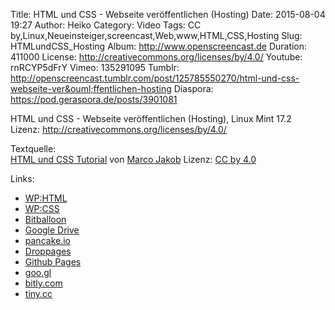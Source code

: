 Title: HTML und CSS - Webseite veröffentlichen (Hosting)
Date: 2015-08-04 19:27
Author: Heiko
Category: Video
Tags: CC by,Linux,Neueinsteiger,screencast,Web,www,HTML,CSS,Hosting
Slug: HTMLundCSS_Hosting
Album: http://www.openscreencast.de
Duration: 411000
License: http://creativecommons.org/licenses/by/4.0/
Youtube: rnRCYP5dFrY
Vimeo: 135291095
Tumblr: http://openscreencast.tumblr.com/post/125785550270/html-und-css-webseite-ver&ouml;ffentlichen-hosting
Diaspora: https://pod.geraspora.de/posts/3901081

HTML und CSS - Webseite veröffentlichen (Hosting), Linux Mint 17.2  
Lizenz: <http://creativecommons.org/licenses/by/4.0/>  
  
Textquelle:  
[HTML und CSS Tutorial](http://code.makery.ch/library/html-css/de/) von [Marco
Jakob](http://code.makery.ch/about/) Lizenz: [CC by
4.0](http://creativecommons.org/licenses/by/4.0/)

Links:

  * [WP:HTML](http://de.wikipedia.org/wiki/Hypertext_Markup_Language "Link zu wikipedia.org" )
  * [WP:CSS](http://de.wikipedia.org/wiki/Cascading_Style_Sheets "Link zu wikipedia.org" )
  * [Bitballoon](https://www.bitballoon.com/ "Link zu bitballoon.com/" )
  * [Google Drive](https://drive.google.com/ "Link zu google.com/" )
  * [pancake.io](https://pancake.io/ "Link zu pancake.io/" )
  * [Droppages](http://droppages.com/ "Link zu droppages.com/" )
  * [Github Pages](https://pages.github.com/ "Link zu github.com/" )
  * [goo.gl](http://goo.gl/ "Link zu goo.gl/" )
  * [bitly.com](https://bitly.com/ "Link zu bitly.com/" )
  * [tiny.cc](http://tiny.cc/ "Link zu tiny.cc/" )

